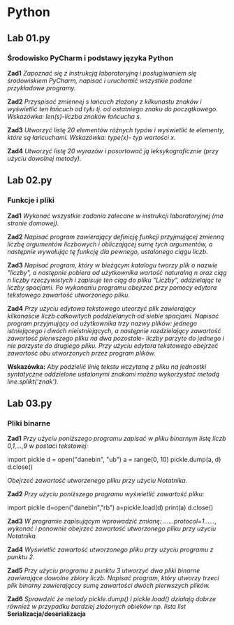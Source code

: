 # Python

## Lab 01.py

### Środowisko PyCharm i podstawy języka Python 

**Zad1** *Zapoznać się z instrukcją laboratoryjną i posługiwaniem się środowiskiem PyCharm, napisać i uruchomić wszystkie podane przykładowe programy.*

**Zad2** *Przyspisać zmiennej s łańcuch złożony z kilkunastu znaków i wyświetlić ten łańcuch od tyłu tj. od ostatniego znaku do początkowego. Wskazówka: len(s)-liczba znaków łańcucha s.*

**Zad3** *Utworzyć listę 20 elementów różnych typów i wyświetlić te elementy, które są łańcuchami. Wskazówka: type(x)- typ wartości x.*

**Zad4** *Utworzyć listę 20 wyrazów i posortować ją leksykograficznie (przy użyciu dowolnej metody).*

## Lab 02.py

### Funkcje i pliki

**Zad1** *Wykonać wszystkie zadania zalecane w instrukcji laboratoryjnej (ma stronie domowej).*

**Zad2** *Napisać program zawierający definicję funkcji przyjmującej zmienną liczbę argumentów liczbowych i obliczającej sumę tych argumentów, a następnie wywołując tę funkcję dla pewnego, ustalonego ciągu liczb.*

**Zad3** *Napisać program, który w bieżącym katalogu tworzy plik o nazwie "liczby", a następnie pobiera od użytkownika wartość naturalną n oraz ciąg n liczby rzeczywistych i zapisuje ten ciąg do pliku "Liczby", oddzielając te liczby spacjami. Po wykonaniu programu obejrzeć przy pomocy edytora tekstowego zawartość utworzonego pliku.*

**Zad4** *Przy użyciu edytowa tekstowego uteorzyć plik zawierający kilkanaście liczb całkowitych poddzielanych od siebie spacjami. Napisać program przyjmujący od użytkownika trzy nazwy plików: jednego istniejącego i dwóch nieistniejących, a następnie rozdzielający zawartość zawartość pierwszego pliku na dwa pozostałe- liczby parzyte do jednego i nie parzyste do drugiego pliku. Przy użyciu edytora tekstowego obejrzeć zawartość obu utworzonych przez program plików.*

**Wskazówka:** *Aby podzielić linię tekstu wczytaną z pliku na jednostki syntatyczne oddzielone ustalonymi znakami można wykorzystać metodą line.splikt('znak').*

## Lab 03.py

### Pliki binarne

**Zad1** *Przy użyciu poniższego programu zapisać w pliku binarnym listę liczb 0,1,...,9 w postaci tekstowej:*

import pickle 
d = open("danebin", "ub") 
a = range(0, 10) 
pickle.dump(a, d) 
d.close() 

*Obejrzeć zawartość utworzenego pliku przy użyciu Notatnika.* 

**Zad2** *Przy użyciu poniższego programu wyświetlić zawartość pliku:*

import pickle
d=open("danebin","rb")
a=pickle.load(d)
print(a)
d.close()

**Zad3** *W programie zapisującym wprowadzić zmianę: ......protocol=1......, wykonać i ponownie obejrzeć zawartość utworzonego pliku przy użyciu Notatnika.*

**Zad4** *Wyświetlić zawartość utworzonego pliku przy użyciu programu z punktu 2.*

**Zad5** *Przy użyciu programu z punktu 3 utworzyć dwa pliki binarne zawierające dowolne zbiory liczb. Napisać program, który utworzy trzeci plik binarny zawierająccy sumę zawartości dwóch pierwszych plików.*

**Zad6** *Sprawdzić że metody pickle.dump() i pickle.load() działają dobrze również w przypadku bardziej złożonych obieków np. lista list* **Serializacja/deserializacja**

